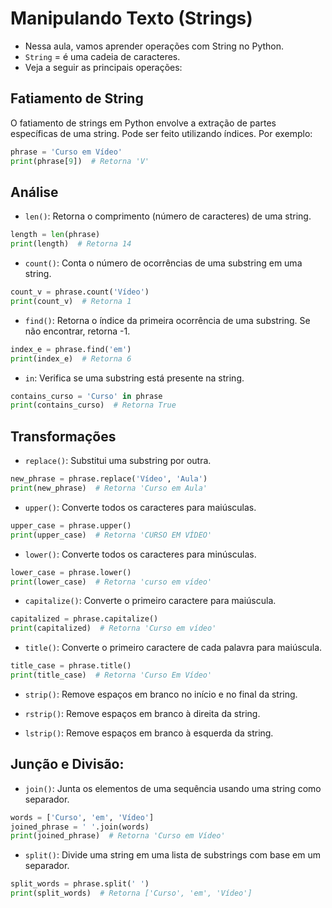 # Manipulando Texto (Strings)

- Nessa aula, vamos aprender operações com String no Python.
- `String` = é uma cadeia de caracteres. 
- Veja a seguir as principais operações:

## Fatiamento de String

O fatiamento de strings em Python envolve a extração de partes específicas de uma string. Pode ser feito utilizando índices. Por exemplo:
```py
phrase = 'Curso em Vídeo'
print(phrase[9])  # Retorna 'V'
```

## Análise

- `len()`: Retorna o comprimento (número de caracteres) de uma string.
```py
length = len(phrase)
print(length)  # Retorna 14
```

- `count()`: Conta o número de ocorrências de uma substring em uma string.
```py
count_v = phrase.count('Vídeo')
print(count_v)  # Retorna 1
```

- `find()`: Retorna o índice da primeira ocorrência de uma substring. Se não encontrar, retorna -1.
```py
index_e = phrase.find('em')
print(index_e)  # Retorna 6
```

- `in`: Verifica se uma substring está presente na string.
```py
contains_curso = 'Curso' in phrase
print(contains_curso)  # Retorna True
```

## Transformações

- `replace()`: Substitui uma substring por outra.
```py
new_phrase = phrase.replace('Vídeo', 'Aula')
print(new_phrase)  # Retorna 'Curso em Aula'
```

- `upper()`: Converte todos os caracteres para maiúsculas.
```py
upper_case = phrase.upper()
print(upper_case)  # Retorna 'CURSO EM VÍDEO'
```

- `lower()`: Converte todos os caracteres para minúsculas.
```py
lower_case = phrase.lower()
print(lower_case)  # Retorna 'curso em vídeo'
```

- `capitalize()`: Converte o primeiro caractere para maiúscula.
```py
capitalized = phrase.capitalize()
print(capitalized)  # Retorna 'Curso em vídeo'
```

- `title()`: Converte o primeiro caractere de cada palavra para maiúscula.
```py
title_case = phrase.title()
print(title_case)  # Retorna 'Curso Em Vídeo'
```

- `strip()`: Remove espaços em branco no início e no final da string.

- `rstrip()`: Remove espaços em branco à direita da string.

- `lstrip()`: Remove espaços em branco à esquerda da string.

## Junção e Divisão:

- `join()`: Junta os elementos de uma sequência usando uma string como separador.
```py
words = ['Curso', 'em', 'Vídeo']
joined_phrase = ' '.join(words)
print(joined_phrase)  # Retorna 'Curso em Vídeo'
```

- `split()`: Divide uma string em uma lista de substrings com base em um separador.
```py
split_words = phrase.split(' ')
print(split_words)  # Retorna ['Curso', 'em', 'Vídeo']
